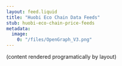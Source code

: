 ```yaml
---
layout: feed.liquid
title: "Huobi Eco Chain Data Feeds"
stub: huobi-eco-chain-price-feeds
metadata: 
  image: 
    0: "/files/OpenGraph_V3.png"
---
```

(content rendered programatically by layout)